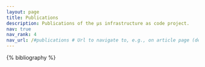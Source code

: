 ```yaml
---
layout: page
title: Publications
description: Publications of the µs infrastructure as code project.
nav: true
nav_rank: 4
nav_url: /#publications # Url to navigate to, e.g., on article page (defaults to .url)
---
```


{% bibliography %}
